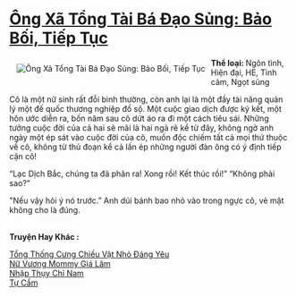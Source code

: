 <a href="https://utruyen.com/truyen/ong-xa-tong-tai-ba-dao-sung-bao-boi-tiep-tuc/17402/" title="Ông Xã Tổng Tài Bá Đạo Sủng: Bảo Bối, Tiếp Tục"><h1>Ông Xã Tổng Tài Bá Đạo Sủng: Bảo Bối, Tiếp Tục</h1></a><div style="display:table"><img align="right" style="float: left; padding: 10px;" src="https://utruyen.com/images/story/200x260/ong-xa-tong-tai-ba-dao-sung-bao-boi-tiep-tuc.jpg" alt="Ông Xã Tổng Tài Bá Đạo Sủng: Bảo Bối, Tiếp Tục"><b>Thể loại: </b>Ngôn tình, Hiện đại, HE, Tình cảm, Ngọt sủng<p></p>Cô là một nữ sinh rất đỗi bình thường, còn anh lại là một đầy tài năng quản lý một đế quốc thương nghiệp đồ sộ. Một cuộc giao dịch được ký kết, một hôn ước diễn ra, bốn năm sau cô dứt áo ra đi một cách tiêu sái. Những tưởng cuộc đời của cả hai sẽ mãi là hai ngả rẽ kể từ đây, không ngờ anh ngày một ép sát vào cuộc đời của cô, muốn độc chiếm tất cả mọi thứ thuộc về cô, không từ thủ đoạn kể cả lấn ép những người đàn ông có ý định tiếp cận cô!<p></p>“Lạc Dịch Bắc, chúng ta đã phân ra! Xong rồi! Kết thúc rồi!” “Không phải sao?" <p></p>"Nếu vậy hỏi ý nó trước.” Anh dúi bánh bao nhỏ vào trong ngực cô, vẻ mặt không cho là đúng.</div><p><br><b>Truyện Hay Khác :</b></p><a href="https://utruyen.com/truyen/tong-thong-cung-chieu-vat-nho-dang-yeu/17396/" alt="Tổng Thống Cưng Chiều Vật Nhỏ Đáng Yêu">Tổng Thống Cưng Chiều Vật Nhỏ Đáng Yêu</a><br/><a href="https://truyenngontinhay.wordpress.com/2019/10/03/nu-vuong-mommy-gia-lam/" alt="Nữ Vương Mommy Giá Lâm">Nữ Vương Mommy Giá Lâm</a><br/><a href="https://truyenngontinhay.wordpress.com/2019/10/03/nhap-thuy-chi-nam/" alt="Nhập Thụy Chỉ Nam">Nhập Thụy Chỉ Nam</a><br/><a href="https://github.com/quanluxury/ngontinhhot/tree/master/truyenhay/15662/" alt="Tự Cẩm">Tự Cẩm</a><br/>